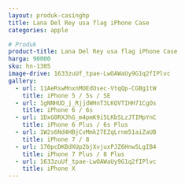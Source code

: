 ```yaml
---
layout: produk-casinghp
title: Lana Del Rey usa flag iPhone Case
categories: apple

# Produk
product-title: Lana Del Rey usa flag iPhone Case
harga: 90000
sku: hn-1305
image-drive: 1633zuUf_tpae-LwOAWaUy9G1q2fIPlvc
gallery:
  - url: 11AeRswMnxnMOEdOsec-VtqQp-CGBg1tW
    title: iPhone 5 / 5s / SE
  - url: 1gNNHUD_j_RjjdWHnT3LKQVTIHH71CgOs
    title: iPhone 6 / 6s
  - url: 1DxG0RXJhG_m4pmK9i5LKbSLzJTIMpYnC
    title: iPhone 6 Plus / 6s Plus
  - url: 1W2s6Nd4HBjCvMmk27EZqLrnm51aiZaUB
    title: iPhone 7 / 8
  - url: 170pcDKBdXUp2bjXvjuxPJZ6HnwSLgIB4
    title: iPhone 7 Plus / 8 Plus
  - url: 1633zuUf_tpae-LwOAWaUy9G1q2fIPlvc
    title: iPhone X
---
```

